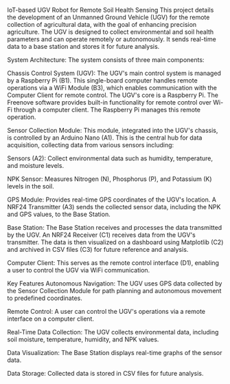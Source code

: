 IoT-based UGV Robot for Remote Soil Health Sensing
This project details the development of an Unmanned Ground Vehicle (UGV) for the remote collection of agricultural data, with the goal of enhancing precision agriculture. The UGV is designed to collect environmental and soil health parameters and can operate remotely or autonomously. It sends real-time data to a base station and stores it for future analysis.

System Architecture:
The system consists of three main components:

Chassis Control System (UGV): The UGV's main control system is managed by a Raspberry Pi (B1). This single-board computer handles remote operations via a WiFi Module (B3), which enables communication with the Computer Client for remote control.
The UGV's core is a Raspberry Pi. The Freenove software provides built-in functionality for remote control over Wi-Fi through a computer client. The Raspberry Pi manages this remote operation.

Sensor Collection Module: This module, integrated into the UGV's chassis, is controlled by an Arduino Nano (A1). This is the central hub for data acquisition, collecting data from various sensors including:

Sensors (A2): Collect environmental data such as humidity, temperature, and moisture levels.

NPK Sensor: Measures Nitrogen (N), Phosphorus (P), and Potassium (K) levels in the soil.

GPS Module: Provides real-time GPS coordinates of the UGV's location.
A NRF24 Transmitter (A3) sends the collected sensor data, including the NPK and GPS values, to the Base Station.

Base Station: The Base Station receives and processes the data transmitted by the UGV. An NRF24 Receiver (C1) receives data from the UGV's transmitter. The data is then visualized on a dashboard using Matplotlib (C2) and archived in CSV files (C3) for future reference and analysis.

Computer Client: This serves as the remote control interface (D1), enabling a user to control the UGV via WiFi communication.

Key Features
Autonomous Navigation: The UGV uses GPS data collected by the Sensor Collection Module for path planning and autonomous movement to predefined coordinates.

Remote Control: A user can control the UGV's operations via a remote interface on a computer client.

Real-Time Data Collection: The UGV collects environmental data, including soil moisture, temperature, humidity, and NPK values.

Data Visualization: The Base Station displays real-time graphs of the sensor data.

Data Storage: Collected data is stored in CSV files for future analysis.
